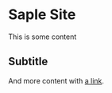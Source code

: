 # Saple Site

This is some content

## Subtitle

And more content with [a link](http://github.com/jakerella/home).
